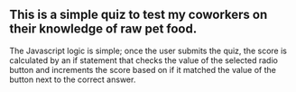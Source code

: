 This is a simple quiz to test my coworkers on their knowledge of raw pet food. 
---
The Javascript logic is simple; once the user submits the quiz, the score is calculated by an if statement that checks the value of the selected 
radio button and increments the score based on if it matched the value of the button next to the correct answer.
